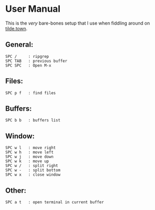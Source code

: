 # User Manual 

This is the *very* bare-bones setup that I use when fiddling around on [tilde.town](https://tilde.town).

## General:
```
SPC /     : ripgrep
SPC TAB   : previous buffer
SPC SPC   : Open M-x
```
## Files:
```
SPC p f   : find files
```
## Buffers:
```
SPC b b   : buffers list
```
## Window:
```
SPC w l   : move right
SPC w h   : move left
SPC w j   : move down
SPC w k   : move up
SPC w /   : split right
SPC w -   : split bottom
SPC w x   : close window
```
## Other:
```
SPC a t   : open terminal in current buffer
```
